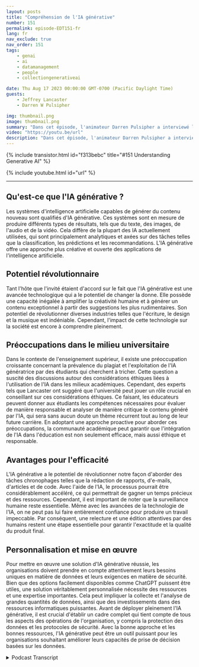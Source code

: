```yaml
---
layout: posts
title: "Compréhension de l'IA générative"
number: 151
permalink: episode-EDT151-fr
lang: fr
nav_exclude: true
nav_order: 151
tags:
    - genai
    - ai
    - datamanagement
    - people
    - collectiongenerativeai

date: Thu Aug 17 2023 00:00:00 GMT-0700 (Pacific Daylight Time)
guests:
    - Jeffrey Lancaster
    - Darren W Pulsipher

img: thumbnail.png
image: thumbnail.png
summary: "Dans cet épisode, l'animateur Darren Pulsipher a interviewé le Dr Jeffrey Lancaster de Dell Technologies. Leur discussion s'est centrée sur l'IA générative et son impact potentiel."
video: "https://youtu.be/url"
description: "Dans cet épisode, l'animateur Darren Pulsipher a interviewé le Dr Jeffrey Lancaster de Dell Technologies. Leur discussion s'est centrée sur l'IA générative et son impact potentiel."
---
```


<div>
{% include transistor.html id="f313bebc" title="#151 Understanding Generative AI" %}

{% include youtube.html id="url" %}
</div>

---

## Qu'est-ce que l'IA générative ?

Les systèmes d'intelligence artificielle capables de générer du contenu nouveau sont qualifiés d'IA générative. Ces systèmes sont en mesure de produire différents types de résultats, tels que du texte, des images, de l'audio et de la vidéo. Cela diffère de la plupart des IA actuellement utilisées, qui sont principalement analytiques et axées sur des tâches telles que la classification, les prédictions et les recommandations. L'IA générative offre une approche plus créative et ouverte des applications de l'intelligence artificielle.

## Potentiel révolutionnaire

Tant l'hôte que l'invité étaient d'accord sur le fait que l'IA générative est une avancée technologique qui a le potentiel de changer la donne. Elle possède une capacité inégalée à amplifier la créativité humaine et à générer un contenu exceptionnel à partir des suggestions les plus rudimentaires. Son potentiel de révolutionner diverses industries telles que l'écriture, le design et la musique est indéniable. Cependant, l'impact de cette technologie sur la société est encore à comprendre pleinement.

## Préoccupations dans le milieu universitaire

Dans le contexte de l'enseignement supérieur, il existe une préoccupation croissante concernant la prévalence du plagiat et l'exploitation de l'IA génératrice par des étudiants qui cherchent à tricher. Cette question a suscité des discussions autour des considérations éthiques liées à l'utilisation de l'IA dans les milieux académiques. Cependant, des experts tels que Lancaster ont suggéré que l'université peut jouer un rôle crucial en conseillant sur ces considérations éthiques. Ce faisant, les éducateurs peuvent donner aux étudiants les compétences nécessaires pour évaluer de manière responsable et analyser de manière critique le contenu généré par l'IA, qui sera sans aucun doute un thème récurrent tout au long de leur future carrière. En adoptant une approche proactive pour aborder ces préoccupations, la communauté académique peut garantir que l'intégration de l'IA dans l'éducation est non seulement efficace, mais aussi éthique et responsable.

## Avantages pour l'efficacité

L'IA générative a le potentiel de révolutionner notre façon d'aborder des tâches chronophages telles que la rédaction de rapports, d'e-mails, d'articles et de code. Avec l'aide de l'IA, le processus pourrait être considérablement accéléré, ce qui permettrait de gagner un temps précieux et des ressources. Cependant, il est important de noter que la surveillance humaine reste essentielle. Même avec les avancées de la technologie de l'IA, on ne peut pas lui faire entièrement confiance pour produire un travail impeccable. Par conséquent, une relecture et une édition attentives par des humains restent une étape essentielle pour garantir l'exactitude et la qualité du produit final.

## Personnalisation et mise en œuvre

Pour mettre en œuvre une solution d'IA générative réussie, les organisations doivent prendre en compte attentivement leurs besoins uniques en matière de données et leurs exigences en matière de sécurité. Bien que des options facilement disponibles comme ChatGPT puissent être utiles, une solution véritablement personnalisée nécessite des ressources et une expertise importantes. Cela peut impliquer la collecte et l'analyse de grandes quantités de données, ainsi que des investissements dans des ressources informatiques puissantes. Avant de déployer pleinement l'IA générative, il est crucial d'établir un cadre complet qui tient compte de tous les aspects des opérations de l'organisation, y compris la protection des données et les protocoles de sécurité. Avec la bonne approche et les bonnes ressources, l'IA générative peut être un outil puissant pour les organisations souhaitant améliorer leurs capacités de prise de décision basées sur les données.



<details>
<summary> Podcast Transcript </summary>

<p></p>

</details>
